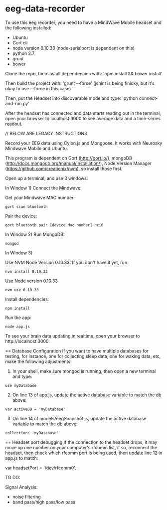 eeg-data-recorder
=================

To use this eeg recorder, you need to have a MindWave Mobile headset and the following installed:

- Ubuntu
- Gort cli
- node version 0.10.33 (node-serialport is dependent on this)
- python 2.7
- grunt
- bower

Clone the repo, then install dependencies with:
'npm install && bower install'

Then build the project with:
'grunt --force' (jshint is being finicky, but it's okay to use --force in this case)

Then, put the Headset into discoverable mode and type:
'python connect-and-run.py'

After the headset has connected and data starts reading out in the terminal, 
open your browser to localhost:3000 to see average data and a time-series readout.



// BELOW ARE LEGACY INSTRUCTIONS

Record your EEG data using Cylon.js and Mongoose. It works with Neurosky Mindwave Mobile and Ubuntu. 

This program is dependent on Gort (http://gort.io/), mongoDB (http://docs.mongodb.org/manual/installation/), Node Version Manager (https://github.com/creationix/nvm), so install those first.  

Open up a terminal, and use 3 windows:

In Window 1) 
Connect the Mindwave:

Get your Mindwave MAC number:
```
gort scan bluetooth
```
Pair the device:
```
gort bluetooth pair [device Mac number] hci0
```
In Window 2)
Run MongoDB:
```
mongod
```
In Window 3)

Use NVM Node Version 0.10.33:
If you don't have it yet, run:
```
nvm install 0.10.33
```
Use Node version 0.10.33
```
nvm use 0.10.33
```
Install dependencies:
```
npm install
```
Run the app:
```
node app.js
```

To see your brain data updating in realtime, open your browser to http://localhost:3000.

== Database Configuration
If you want to have multiple databases for testing, for instance, one for collecting sleep data, one for waking data, etc, make the following adjustments:

1) In your shell, make sure mongod is running, then open a new terminal and type:
```
use myDatabase
```
2) On line 13 of app.js, update the active database variable to match the db above:
```
var activeDB = 'myDatabase'
```
3) On line 14 of models/eegSnapshot.js, update the active database variable to match the db above:
```
collection: 'myDatabase'  
```

== Headset port debugging
If the connection to the headset drops, it may move up one number on your computer's rfcomm list, if so, reconnect the headset, then check which rfcomm port is being used, then update line 12 in app.js to match:

var headsetPort = '/dev/rfcomm0';

TO DO:

Signal Analysis:
- noise filtering
- band pass/high pass/low pass